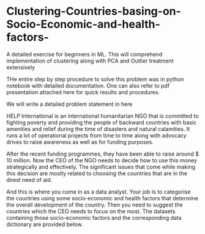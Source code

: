 # Clustering-Countries-basing-on-Socio-Economic-and-health-factors-
A detailed exercise for beginners in ML. This will comprehend implementation of clustering along with PCA and Outlier treatment
extensively

THe entire step by step procedure to solve this problem was in python notebook with detailed documentation. One can also refer to
pdf presentation attached here for quick results and procedures. 

We will write a detailed problem statement in here

HELP International is an international humanitarian NGO that is committed to fighting poverty and providing the people of backward countries with basic amenities and relief during the time of disasters and natural calamities. It runs a lot of operational projects from time to time along with advocacy drives to raise awareness as well as for funding purposes.
 
After the recent funding programmes, they have been able to raise around $ 10 million. Now the CEO of the NGO needs to decide how to use this money strategically and effectively. The significant issues that come while making this decision are mostly related to choosing the countries that are in the direst need of aid. 
 
And this is where you come in as a data analyst. Your job is to categorise the countries using some socio-economic and health factors that determine the overall development of the country. Then you need to suggest the countries which the CEO needs to focus on the most.  The datasets containing those socio-economic factors and the corresponding data dictionary are provided below.
